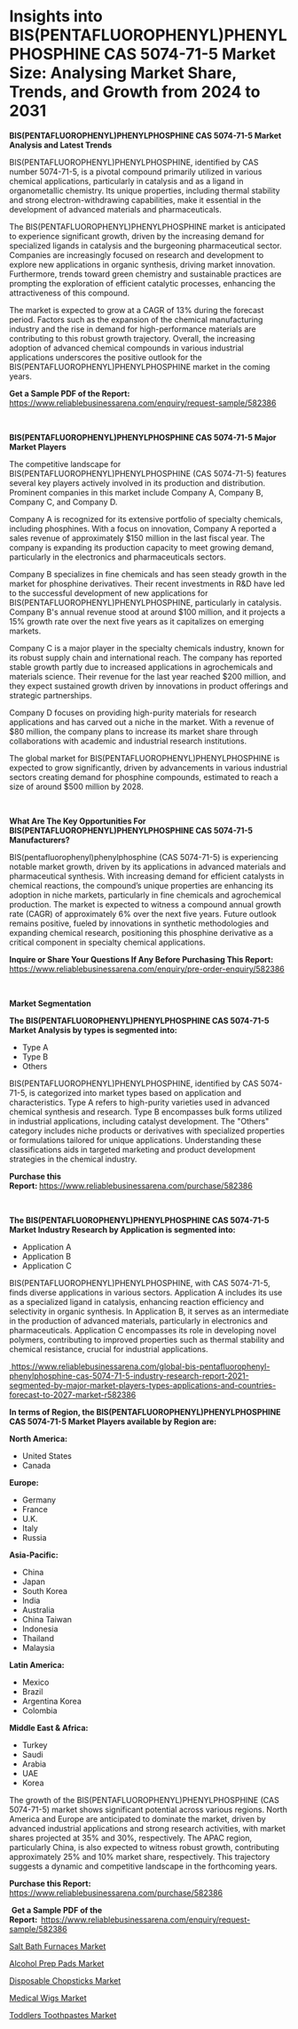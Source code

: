 <p><h1>Insights into BIS(PENTAFLUOROPHENYL)PHENYLPHOSPHINE CAS 5074-71-5 Market Size: Analysing Market Share, Trends, and Growth from 2024 to 2031</h1></p><p><strong>BIS(PENTAFLUOROPHENYL)PHENYLPHOSPHINE CAS 5074-71-5 Market Analysis and Latest Trends</strong></p>
<p><p>BIS(PENTAFLUOROPHENYL)PHENYLPHOSPHINE, identified by CAS number 5074-71-5, is a pivotal compound primarily utilized in various chemical applications, particularly in catalysis and as a ligand in organometallic chemistry. Its unique properties, including thermal stability and strong electron-withdrawing capabilities, make it essential in the development of advanced materials and pharmaceuticals.</p><p>The BIS(PENTAFLUOROPHENYL)PHENYLPHOSPHINE market is anticipated to experience significant growth, driven by the increasing demand for specialized ligands in catalysis and the burgeoning pharmaceutical sector. Companies are increasingly focused on research and development to explore new applications in organic synthesis, driving market innovation. Furthermore, trends toward green chemistry and sustainable practices are prompting the exploration of efficient catalytic processes, enhancing the attractiveness of this compound.</p><p>The market is expected to grow at a CAGR of 13% during the forecast period. Factors such as the expansion of the chemical manufacturing industry and the rise in demand for high-performance materials are contributing to this robust growth trajectory. Overall, the increasing adoption of advanced chemical compounds in various industrial applications underscores the positive outlook for the BIS(PENTAFLUOROPHENYL)PHENYLPHOSPHINE market in the coming years.</p></p>
<p><strong>Get a Sample PDF of the Report:&nbsp;</strong> <a href="https://www.reliablebusinessarena.com/enquiry/request-sample/582386?utm_campaign=1278&utm_medium=2&utm_source=Github&utm_content=ia&utm_term=27092024&utm_id=bispentafluorophenylphenylphosphine-cas-5074-71-5">https://www.reliablebusinessarena.com/enquiry/request-sample/582386</a></p>
<p>&nbsp;</p>
<p><strong>BIS(PENTAFLUOROPHENYL)PHENYLPHOSPHINE CAS 5074-71-5 Major Market Players</strong></p>
<p><p>The competitive landscape for BIS(PENTAFLUOROPHENYL)PHENYLPHOSPHINE (CAS 5074-71-5) features several key players actively involved in its production and distribution. Prominent companies in this market include Company A, Company B, Company C, and Company D.</p><p>Company A is recognized for its extensive portfolio of specialty chemicals, including phosphines. With a focus on innovation, Company A reported a sales revenue of approximately $150 million in the last fiscal year. The company is expanding its production capacity to meet growing demand, particularly in the electronics and pharmaceuticals sectors.</p><p>Company B specializes in fine chemicals and has seen steady growth in the market for phosphine derivatives. Their recent investments in R&D have led to the successful development of new applications for BIS(PENTAFLUOROPHENYL)PHENYLPHOSPHINE, particularly in catalysis. Company B's annual revenue stood at around $100 million, and it projects a 15% growth rate over the next five years as it capitalizes on emerging markets.</p><p>Company C is a major player in the specialty chemicals industry, known for its robust supply chain and international reach. The company has reported stable growth partly due to increased applications in agrochemicals and materials science. Their revenue for the last year reached $200 million, and they expect sustained growth driven by innovations in product offerings and strategic partnerships.</p><p>Company D focuses on providing high-purity materials for research applications and has carved out a niche in the market. With a revenue of $80 million, the company plans to increase its market share through collaborations with academic and industrial research institutions.</p><p>The global market for BIS(PENTAFLUOROPHENYL)PHENYLPHOSPHINE is expected to grow significantly, driven by advancements in various industrial sectors creating demand for phosphine compounds, estimated to reach a size of around $500 million by 2028.</p></p>
<p>&nbsp;</p>
<p><strong>What Are The Key Opportunities For BIS(PENTAFLUOROPHENYL)PHENYLPHOSPHINE CAS 5074-71-5 Manufacturers?</strong></p>
<p><p>BIS(pentafluorophenyl)phenylphosphine (CAS 5074-71-5) is experiencing notable market growth, driven by its applications in advanced materials and pharmaceutical synthesis. With increasing demand for efficient catalysts in chemical reactions, the compound’s unique properties are enhancing its adoption in niche markets, particularly in fine chemicals and agrochemical production. The market is expected to witness a compound annual growth rate (CAGR) of approximately 6% over the next five years. Future outlook remains positive, fueled by innovations in synthetic methodologies and expanding chemical research, positioning this phosphine derivative as a critical component in specialty chemical applications.</p></p>
<p><strong>Inquire or Share Your Questions If Any Before Purchasing This Report:</strong> <a href="https://www.reliablebusinessarena.com/enquiry/pre-order-enquiry/582386?utm_campaign=1278&utm_medium=2&utm_source=Github&utm_content=ia&utm_term=27092024&utm_id=bispentafluorophenylphenylphosphine-cas-5074-71-5">https://www.reliablebusinessarena.com/enquiry/pre-order-enquiry/582386</a></p>
<p>&nbsp;</p>
<p><strong>Market Segmentation</strong></p>
<p><strong>The BIS(PENTAFLUOROPHENYL)PHENYLPHOSPHINE CAS 5074-71-5 Market Analysis by types is segmented into:</strong></p>
<p><ul><li>Type A</li><li>Type B</li><li>Others</li></ul></p>
<p><p>BIS(PENTAFLUOROPHENYL)PHENYLPHOSPHINE, identified by CAS 5074-71-5, is categorized into market types based on application and characteristics. Type A refers to high-purity varieties used in advanced chemical synthesis and research. Type B encompasses bulk forms utilized in industrial applications, including catalyst development. The "Others" category includes niche products or derivatives with specialized properties or formulations tailored for unique applications. Understanding these classifications aids in targeted marketing and product development strategies in the chemical industry.</p></p>
<p><strong>Purchase this Report:&nbsp;</strong><a href="https://www.reliablebusinessarena.com/purchase/582386?utm_campaign=1278&utm_medium=2&utm_source=Github&utm_content=ia&utm_term=27092024&utm_id=bispentafluorophenylphenylphosphine-cas-5074-71-5">https://www.reliablebusinessarena.com/purchase/582386</a></p>
<p>&nbsp;</p>
<p><strong>The BIS(PENTAFLUOROPHENYL)PHENYLPHOSPHINE CAS 5074-71-5 Market Industry Research by Application is segmented into:</strong></p>
<p><ul><li>Application A</li><li>Application B</li><li>Application C</li></ul></p>
<p><p>BIS(PENTAFLUOROPHENYL)PHENYLPHOSPHINE, with CAS 5074-71-5, finds diverse applications in various sectors. Application A includes its use as a specialized ligand in catalysis, enhancing reaction efficiency and selectivity in organic synthesis. In Application B, it serves as an intermediate in the production of advanced materials, particularly in electronics and pharmaceuticals. Application C encompasses its role in developing novel polymers, contributing to improved properties such as thermal stability and chemical resistance, crucial for industrial applications.</p></p>
<p><a href="https://www.reliablebusinessarena.com/global-bis-pentafluorophenyl-phenylphosphine-cas-5074-71-5-industry-research-report-2021-segmented-by-major-market-players-types-applications-and-countries-forecast-to-2027-market-r582386?utm_campaign=1278&utm_medium=2&utm_source=Github&utm_content=ia&utm_term=27092024&utm_id=bispentafluorophenylphenylphosphine-cas-5074-71-5">&nbsp;https://www.reliablebusinessarena.com/global-bis-pentafluorophenyl-phenylphosphine-cas-5074-71-5-industry-research-report-2021-segmented-by-major-market-players-types-applications-and-countries-forecast-to-2027-market-r582386</a></p>
<p><strong>In terms of Region, the BIS(PENTAFLUOROPHENYL)PHENYLPHOSPHINE CAS 5074-71-5 Market Players available by Region are:</strong></p>
<p>
    <p> <strong> North America: </strong>
        <ul>
            <li>United States</li>
            <li>Canada</li>
        </ul>
        </p> 
    <p> <strong> Europe: </strong>
        <ul>
            <li>Germany</li>
            <li>France</li>
            <li>U.K.</li>
            <li>Italy</li>
            <li>Russia</li>
        </ul>
        </p> 
    <p> <strong> Asia-Pacific: </strong>
        <ul>
            <li>China</li>
            <li>Japan</li>
            <li>South Korea</li>
            <li>India</li>
            <li>Australia</li>
            <li>China Taiwan</li>
            <li>Indonesia</li>
            <li>Thailand</li>
            <li>Malaysia</li>
        </ul>
        </p> 
    <p> <strong> Latin America: </strong>
        <ul>
            <li>Mexico</li>
            <li>Brazil</li>
            <li>Argentina Korea</li>
            <li>Colombia</li>
        </ul>
        </p> 
    <p> <strong> Middle East & Africa: </strong>
        <ul>
            <li>Turkey</li>
            <li>Saudi</li>
            <li>Arabia</li>
            <li>UAE</li>
            <li>Korea</li>
        </ul>
    </p>
    </p>
<p><p>The growth of the BIS(PENTAFLUOROPHENYL)PHENYLPHOSPHINE (CAS 5074-71-5) market shows significant potential across various regions. North America and Europe are anticipated to dominate the market, driven by advanced industrial applications and strong research activities, with market shares projected at 35% and 30%, respectively. The APAC region, particularly China, is also expected to witness robust growth, contributing approximately 25% and 10% market share, respectively. This trajectory suggests a dynamic and competitive landscape in the forthcoming years.</p></p>
<p><strong>Purchase this Report: </strong><a href="https://www.reliablebusinessarena.com/purchase/582386?utm_campaign=1278&utm_medium=2&utm_source=Github&utm_content=ia&utm_term=27092024&utm_id=bispentafluorophenylphenylphosphine-cas-5074-71-5">https://www.reliablebusinessarena.com/purchase/582386</a></p>
<p>&nbsp;<strong>Get a Sample PDF of the Report:&nbsp;&nbsp;</strong><a href="https://www.reliablebusinessarena.com/enquiry/request-sample/582386?utm_campaign=1278&utm_medium=2&utm_source=Github&utm_content=ia&utm_term=27092024&utm_id=bispentafluorophenylphenylphosphine-cas-5074-71-5">https://www.reliablebusinessarena.com/enquiry/request-sample/582386</a></p>
<p><strong></strong></p>
<p><p><a href="https://issuu.com/reportprime-2/docs/salt-bath-furnaces-market-size-2030_a9c97a30a6fce8?utm_campaign=1278&utm_medium=2&utm_source=Github&utm_content=ia&utm_term=27092024&utm_id=bispentafluorophenylphenylphosphine-cas-5074-71-5">Salt Bath Furnaces Market</a></p><p><a href="https://www.linkedin.com/pulse/alcohol-prep-pads-market-insights-products-regional-analysis-rhaif?utm_campaign=1278&utm_medium=2&utm_source=Github&utm_content=ia&utm_term=27092024&utm_id=bispentafluorophenylphenylphosphine-cas-5074-71-5">Alcohol Prep Pads Market</a></p><p><a href="https://www.linkedin.com/pulse/disposable-chopsticks-market-share-new-trends-analysis-its-type-jzrzf?utm_campaign=1278&utm_medium=2&utm_source=Github&utm_content=ia&utm_term=27092024&utm_id=bispentafluorophenylphenylphosphine-cas-5074-71-5">Disposable Chopsticks Market</a></p><p><a href="https://www.linkedin.com/pulse/navigating-global-medical-wigs-market-from-trends-qp6ff?utm_campaign=1278&utm_medium=2&utm_source=Github&utm_content=ia&utm_term=27092024&utm_id=bispentafluorophenylphenylphosphine-cas-5074-71-5">Medical Wigs Market</a></p><p><a href="https://issuu.com/reportprime-2/docs/toddlers-toothpastes-market-size-20_84c99ce239a360?utm_campaign=1278&utm_medium=2&utm_source=Github&utm_content=ia&utm_term=27092024&utm_id=bispentafluorophenylphenylphosphine-cas-5074-71-5">Toddlers Toothpastes Market</a></p></p>